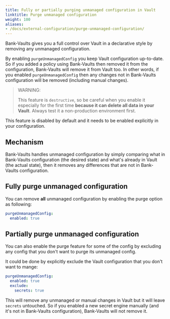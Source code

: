 ```yaml
---
title: Fully or partially purging unmanaged configuration in Vault
linktitle: Purge unmanaged configuration 
weight: 100
aliases:
- /docs/external-configuration/purge-unmanaged-configuration/
---
```


Bank-Vaults gives you a full control over Vault in a declarative style by removing any unmanaged configuration.

By enabling `purgeUnmanagedConfig` you keep Vault configuration up-to-date.
So if you added a policy using Bank-Vaults then removed it from the configuration,
Bank-Vaults will remove it from Vault too. In other words, if you enabled `purgeUnmanagedConfig`
then any changes not in Bank-Vaults configuration will be removed (including manual changes).

> WARNING:
> 
> This feature is `destructive`, so be careful when you enable it especially for the first time
> **because it can delete all data in your Vault**. Always test it a non-production environment first.

This feature is disabled by default and it needs to be enabled explicitly in your configuration.

## Mechanism

Bank-Vaults handles unmanaged configuration by simply comparing what in Bank-Vaults configuration (the desired state)
and what's already in Vault (the actual state), then it removes any differences that are not in Bank-Vaults
configuration.

## Fully purge unmanaged configuration

You can remove **all** unmanaged configuration by enabling the purge option as following:

```yaml
purgeUnmanagedConfig:
  enabled: true
```

## Partially purge unmanaged configuration

You can also enable the purge feature for some of the config by excluding any config that
you don't want to purge its unmanaged config.

It could be done by explicitly exclude the Vault configuration that you don't want to mange:

```yaml
purgeUnmanagedConfig:
  enabled: true
  exclude:
    secrets: true
```

This will remove any unmanaged or manual changes in Vault but it will leave `secrets` untouched.
So if you enabled a new secret engine manually (and it's not in Bank-Vaults configuration),
Bank-Vaults will not remove it.
